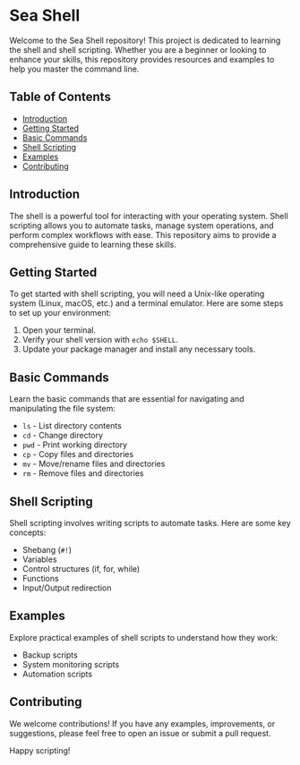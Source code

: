 # Sea Shell

Welcome to the Sea Shell repository! This project is dedicated to learning the shell and shell scripting. Whether you are a beginner or looking to enhance your skills, this repository provides resources and examples to help you master the command line.

## Table of Contents

- [Introduction](#introduction)
- [Getting Started](#getting-started)
- [Basic Commands](#basic-commands)
- [Shell Scripting](#shell-scripting)
- [Examples](#examples)
- [Contributing](#contributing)

## Introduction

The shell is a powerful tool for interacting with your operating system. Shell scripting allows you to automate tasks, manage system operations, and perform complex workflows with ease. This repository aims to provide a comprehensive guide to learning these skills.

## Getting Started

To get started with shell scripting, you will need a Unix-like operating system (Linux, macOS, etc.) and a terminal emulator. Here are some steps to set up your environment:

1. Open your terminal.
2. Verify your shell version with `echo $SHELL`.
3. Update your package manager and install any necessary tools.

## Basic Commands

Learn the basic commands that are essential for navigating and manipulating the file system:

- `ls` - List directory contents
- `cd` - Change directory
- `pwd` - Print working directory
- `cp` - Copy files and directories
- `mv` - Move/rename files and directories
- `rm` - Remove files and directories

## Shell Scripting

Shell scripting involves writing scripts to automate tasks. Here are some key concepts:

- Shebang (`#!`)
- Variables
- Control structures (if, for, while)
- Functions
- Input/Output redirection

## Examples

Explore practical examples of shell scripts to understand how they work:

- Backup scripts
- System monitoring scripts
- Automation scripts

## Contributing

We welcome contributions! If you have any examples, improvements, or suggestions, please feel free to open an issue or submit a pull request.

Happy scripting!